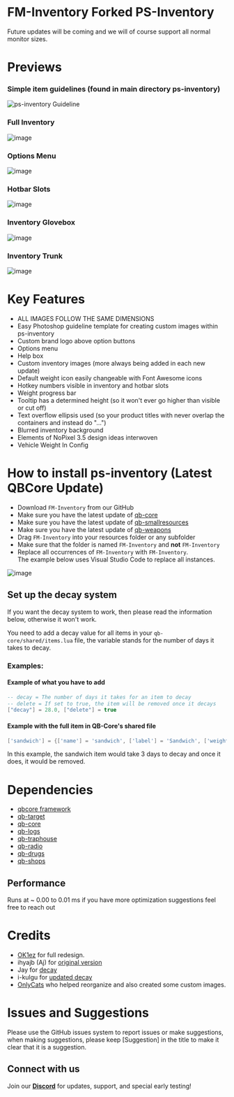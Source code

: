 # FM-Inventory Forked PS-Inventory

Future updates will be coming and we will of course support all normal monitor sizes.

# Previews

### Simple item guidelines (found in main directory ps-inventory)

![ps-inventory Guideline](https://user-images.githubusercontent.com/91661118/146315681-c67f542d-e2bc-43ca-9957-7f1971b84268.png)

### Full Inventory

![image](https://media.discordapp.net/attachments/1147654379311202346/1176956714214490254/image.png?)

### Options Menu

![image](https://media.discordapp.net/attachments/1147654379311202346/1176958470075981955/image.png?)

### Hotbar Slots

![image](https://media.discordapp.net/attachments/1147654379311202346/1176958951254921427/image.png?)

### Inventory Glovebox

![image](https://media.discordapp.net/attachments/1147654379311202346/1176959229656047626/image.png?)

### Inventory Trunk

![image](https://media.discordapp.net/attachments/1147654379311202346/1176959538226811002/image.png?)

# Key Features

* ALL IMAGES FOLLOW THE SAME DIMENSIONS
* Easy Photoshop guideline template for creating custom images within ps-inventory
* Custom brand logo above option buttons
* Options menu
* Help box 
* Custom inventory images (more always being added in each new update)
* Default weight icon easily changeable with Font Awesome icons
* Hotkey numbers visible in inventory and hotbar slots
* Weight progress bar
* Tooltip has a determined height (so it won't ever go higher than visible or cut off)
* Text overflow ellipsis used (so your product titles with never overlap the containers and instead do "...")
* Blurred inventory background
* Elements of NoPixel 3.5 design ideas interwoven
* Vehicle Weight In Config

# How to install ps-inventory (Latest QBCore Update)

* Download `FM-Inventory` from our GitHub
* Make sure you have the latest update of [qb-core](https://github.com/qbcore-framework/qb-core)
* Make sure you have the latest update of [qb-smallresources](https://github.com/qbcore-framework/qb-smallresources)
* Make sure you have the latest update of [qb-weapons](https://github.com/qbcore-framework/qb-weapons)
* Drag `FM-Inventory` into your resources folder or any subfolder
* Make sure that the folder is named `FM-Inventory` and **not** `FM-Inventory`
* Replace all occurrences of `FM-Inventory` with `FM-Inventory`.<br>The example below uses Visual Studio Code to replace all instances.

![image](https://media.discordapp.net/attachments/1147654379311202346/1176960109360971807/image.png?)

## Set up the decay system

If you want the decay system to work, then please read the information below, otherwise it won't work.

You need to add a decay value for all items in your `qb-core/shared/items.lua` file, the variable stands for the number of days it takes to decay.

### Examples:

#### Example of what you have to add

```lua
-- decay = The number of days it takes for an item to decay
-- delete = If set to true, the item will be removed once it decays
["decay"] = 28.0, ["delete"] = true
```

#### Example with the full item in QB-Core's shared file

```lua
['sandwich'] = {['name'] = 'sandwich', ['label'] = 'Sandwich', ['weight'] = 200, ['type'] = 'item', ['image'] = 'sandwich.png', ['unique'] = false, ['useable'] = true, ['shouldClose'] = true,	['combinable'] = nil, ['description'] = 'Nice bread for your stomach', ["decay"] = 3.0, ["delete"] = true},
```

In this example, the sandwich item would take 3 days to decay and once it does, it would be removed.

# Dependencies

* [qbcore framework](https://github.com/qbcore-framework)
* [qb-target](https://github.com/BerkieBb/qb-target)
* [qb-core](https://github.com/qbcore-framework/qb-core)
* [qb-logs](https://github.com/qbcore-framework/qb-logs)
* [qb-traphouse](https://github.com/qbcore-framework/qb-traphouse)
* [qb-radio](https://github.com/qbcore-framework/qb-radio)
* [qb-drugs](https://github.com/qbcore-framework/qb-drugs)
* [qb-shops](https://github.com/qbcore-framework/qb-shops)

## Performance

Runs at ~ 0.00 to 0.01 ms if you have more optimization suggestions feel free to reach out

# Credits

* [OK1ez](https://github.com/OK1ez) for full redesign. 
* ihyajb (Aj) for [original version](https://github.com/ihyajb/aj-inventory)
* Jay for [decay](https://github.com/tnj-development/inventory)
* i-kulgu for [updated decay](https://github.com/i-kulgu/qb-inventory-decay)
* [OnlyCats](https://github.com/onlycats) who helped reorganize and also created some custom images.

# Issues and Suggestions

Please use the GitHub issues system to report issues or make suggestions, when making suggestions, please keep [Suggestion] in the title to make it clear that it is a suggestion.

## Connect with us

Join our [**Discord**](https://discord.gg/EW5E8qcG9F) for updates, support, and special early testing!
